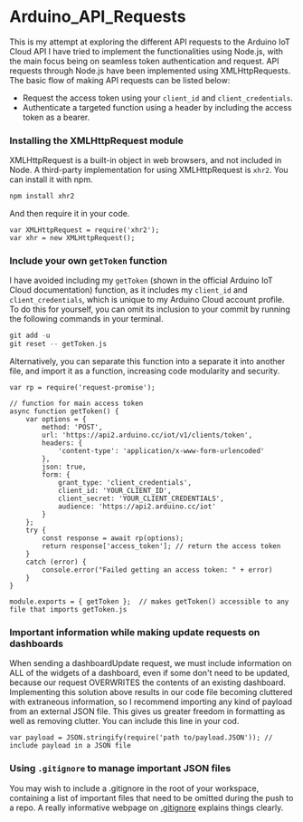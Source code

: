 # Arduino_API_Requests
This is my attempt at exploring the different API requests to the Arduino IoT Cloud API
I have tried to implement the functionalities using Node.js, with the main focus being on seamless token authentication and request. 
API requests through Node.js have been implemented using XMLHttpRequests. 
The basic flow of making API requests can be listed below: 
- Request the access token using your ```client_id``` and ```client_credentials```.
- Authenticate a targeted function using a header by including the access token as a bearer.

### Installing the XMLHttpRequest module
XMLHttpRequest is a built-in object in web browsers, and not included in Node. A third-party implementation for using XMLHttpRequest is ```xhr2```.
You can install it with npm.
```cpp
npm install xhr2
```
And then require it in your code.
```node
var XMLHttpRequest = require('xhr2');
var xhr = new XMLHttpRequest();
```


### Include your own ```getToken``` function
I have avoided including my ```getToken``` (shown in the official Arduino IoT Cloud documentation) function, as it includes my ```client_id``` and ```client_credentials```, which is unique to my Arduino Cloud account profile. To do this for yourself, you can omit its inclusion to your commit by running the following commands in your terminal.
```cpp
git add -u
git reset -- getToken.js
```
Alternatively, you can separate this function into a separate it into another file, and import it as a function, increasing code modularity and security.
```node
var rp = require('request-promise');

// function for main access token 
async function getToken() {
    var options = {
        method: 'POST',
        url: 'https://api2.arduino.cc/iot/v1/clients/token',
        headers: {
            'content-type': 'application/x-www-form-urlencoded'
        },
        json: true,
        form: {
            grant_type: 'client_credentials',
            client_id: 'YOUR_CLIENT_ID',
            client_secret: 'YOUR_CLIENT_CREDENTIALS',
            audience: 'https://api2.arduino.cc/iot'
        }
    };
    try {
        const response = await rp(options);
        return response['access_token']; // return the access token
    }
    catch (error) { 
        console.error("Failed getting an access token: " + error)
    }
}

module.exports = { getToken };  // makes getToken() accessible to any file that imports getToken.js
```

### Important information while making update requests on dashboards
When sending a dashboardUpdate request, we must include information on ALL of the widgets of a dashboard, even if some don't need to be updated, because our request OVERWRITES the contents of an existing dashboard.
Implementing this solution above results in our code file becoming cluttered with extraneous information, so I recommend importing any kind of payload from an external JSON file. This gives us greater freedom in formatting as well as removing clutter.
You can include this line in your cod. 
```node
var payload = JSON.stringify(require('path to/payload.JSON')); // include payload in a JSON file
```

### Using ```.gitignore``` to manage important JSON files
You may wish to include a .gitignore in the root of your workspace, containing a list of important files that need to be omitted during the push to a repo. A really informative webpage on [.gitignore](https://www.atlassian.com/git/tutorials/saving-changes/gitignore) explains things clearly. 
